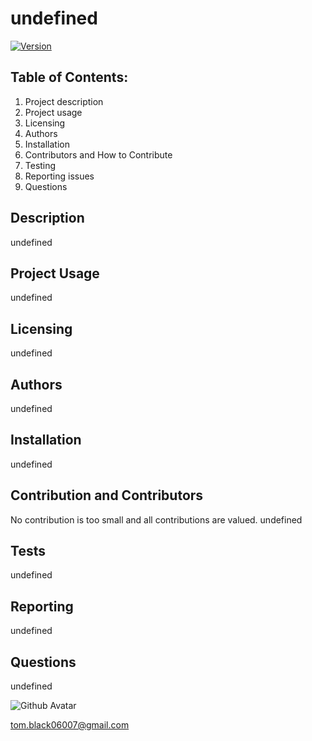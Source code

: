 
# undefined
[![Version](https://badge.fury.io/gh/tterb%2FHyde.svg)](https://badge.fury.io/gh/tterb%2FHyde)
    
## Table of Contents: 
1. Project description
2. Project usage
3. Licensing
4. Authors
5. Installation
6. Contributors and How to Contribute
7. Testing
8. Reporting issues
9. Questions

## Description
undefined


## Project Usage
undefined

## Licensing
undefined


## Authors
undefined


## Installation
undefined


## Contribution and Contributors
No contribution is too small and all contributions are valued. 
undefined


## Tests
undefined


## Reporting
undefined


## Questions
undefined

![Github Avatar](https://avatars3.githubusercontent.com/u/47440447?v=4)

tom.black06007@gmail.com
